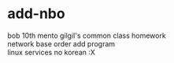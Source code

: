 # add-nbo <n>           
bob 10th mento gilgil's common class homework<n>            
network base order add program<n>             
linux services no korean :X
